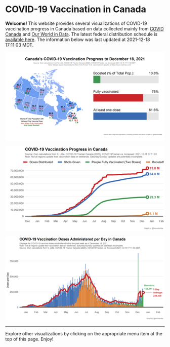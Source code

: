 COVID-19 Vaccination in Canada
==============================

**Welcome!** This website provides several visualizations of COVID-19
vaccination progress in Canada based on data collected mainly from
[COVID Canada](https://covid19tracker.ca/vaccinationtracker.html) and
[Our World in Data](https://ourworldindata.org/covid-vaccinations). The
latest federal distribution schedule is [available
here](https://www.canada.ca/en/public-health/services/diseases/2019-novel-coronavirus-infection/prevention-risks/covid-19-vaccine-treatment/vaccine-rollout.html).
The information below was last updated at 2021-12-18 17:11:03 MDT.

![](Plots/plot_main.png)

![](Plots/plot_total.png)

![](Plots/pace_national2.png)

------------------------------------------------------------------------

Explore other visualizations by clicking on the appropriate menu item at
the top of this page. Enjoy!
